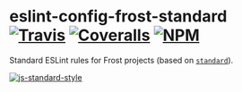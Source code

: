 # eslint-config-frost-standard <br /> [![Travis][travis-img]][travis-url] [![Coveralls][coveralls-img]][coveralls-url] [![NPM][npm-img]][npm-url]

Standard ESLint rules for Frost projects (based on [`standard`](https://github.com/feross/standard)).

[![js-standard-style](https://cdn.rawgit.com/feross/standard/master/badge.svg)](https://github.com/feross/standard)

[travis-img]: https://img.shields.io/travis/ciena-frost/eslint-config-frost-standard.svg "Travis CI Build Status"
[travis-url]: https://travis-ci.org/ciena-frost/eslint-config-frost-standard

[coveralls-img]: https://img.shields.io/coveralls/ciena-frost/eslint-config-frost-standard.svg "Coveralls Code Coverage"
[coveralls-url]: https://coveralls.io/github/ciena-frost/eslint-config-frost-standard

[npm-img]: https://img.shields.io/npm/v/eslint-config-frost-standard.svg "NPM Version"
[npm-url]: https://www.npmjs.com/package/eslint-config-frost-standard
